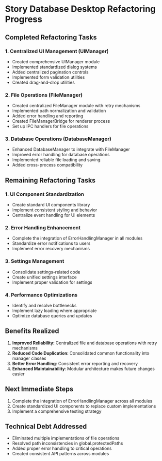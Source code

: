 # Story Database Desktop Refactoring Progress

## Completed Refactoring Tasks

### 1. Centralized UI Management (UIManager)
- Created comprehensive UIManager module
- Implemented standardized dialog systems
- Added centralized pagination controls
- Implemented form validation utilities
- Created drag-and-drop utilities

### 2. File Operations (FileManager)
- Created centralized FileManager module with retry mechanisms
- Implemented path normalization and validation
- Added error handling and reporting
- Created FileManagerBridge for renderer process
- Set up IPC handlers for file operations

### 3. Database Operations (DatabaseManager)
- Enhanced DatabaseManager to integrate with FileManager
- Improved error handling for database operations
- Implemented reliable file loading and saving
- Added cross-process compatibility

## Remaining Refactoring Tasks

### 1. UI Component Standardization
- Create standard UI components library
- Implement consistent styling and behavior
- Centralize event handling for UI elements

### 2. Error Handling Enhancement
- Complete the integration of ErrorHandlingManager in all modules
- Standardize error notifications to users
- Implement error recovery mechanisms

### 3. Settings Management
- Consolidate settings-related code
- Create unified settings interface
- Implement proper validation for settings

### 4. Performance Optimizations
- Identify and resolve bottlenecks
- Implement lazy loading where appropriate
- Optimize database queries and updates

## Benefits Realized

1. **Improved Reliability**: Centralized file and database operations with retry mechanisms
2. **Reduced Code Duplication**: Consolidated common functionality into manager classes
3. **Better Error Handling**: Consistent error reporting and recovery
4. **Enhanced Maintainability**: Modular architecture makes future changes easier

## Next Immediate Steps

1. Complete the integration of ErrorHandlingManager across all modules
2. Create standardized UI components to replace custom implementations
3. Implement a comprehensive testing strategy

## Technical Debt Addressed

- Eliminated multiple implementations of file operations
- Resolved path inconsistencies in global.protectedPaths
- Added proper error handling to critical operations
- Created consistent API patterns across modules
